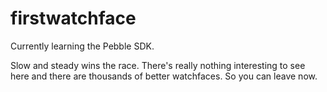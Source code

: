 firstwatchface
==============
Currently learning the Pebble SDK.

Slow and steady wins the race.
There's really nothing interesting to see here and there are thousands of better watchfaces.
So you can leave now.

